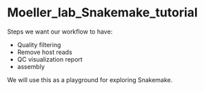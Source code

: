 # Moeller_lab_Snakemake_tutorial

Steps we want our workflow to have:
- Quality filtering
- Remove host reads
- QC visualization report
- assembly 

We will use this as a playground for exploring Snakemake.
